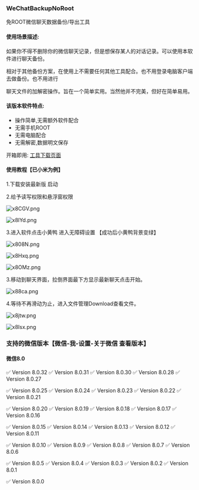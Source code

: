 ### WeChatBackupNoRoot 

免ROOT微信聊天数据备份/导出工具


#### 使用场景描述:

如果你不得不删除你的微信聊天记录，但是想保存某人的对话记录。可以使用本软件进行聊天备份。

相对于其他备份方案，在使用上不需要任何其他工具配合。也不用登录电脑客户端去做备份。也不用进行

聊天文件的加解密操作。旨在一个简单实用。当然他并不完美，但好在简单易用。


#### 该版本软件特点:

- 操作简单,无需额外软件配合
- 无需手机ROOT
- 无需电脑配合
- 无需解密,数据明文保存

开箱即用: [工具下载页面](https://github.com/MiDuoKi/WechatBackupNoRoot/releases)

#### 使用教程【已小米为例】

1.下载安装最新版 启动

2.给予读写权限和悬浮窗权限

![x8CGV.png](https://i.328888.xyz/2023/02/22/x8CGV.png)


![x8lYd.png](https://i.328888.xyz/2023/02/22/x8lYd.png)

3.进入软件点击小黄鸭 进入无障碍设置 【成功后小黄鸭背景变绿】

![x808N.png](https://i.328888.xyz/2023/02/22/x808N.png)

![x8Hxq.png](https://i.328888.xyz/2023/02/22/x8Hxq.png)

![x8OMz.png](https://i.328888.xyz/2023/02/22/x8OMz.png)

3.移动到聊天界面，拉倒界面最下方显示最新聊天点击开始。

![x88ca.png](https://i.328888.xyz/2023/02/22/x88ca.png)


4.等待不再滑动为止，进入文件管理Download查看文件。


![x8jtw.png](https://i.328888.xyz/2023/02/22/x8jtw.png)

![x8Isx.png](https://i.328888.xyz/2023/02/22/x8Isx.png)



### 支持的微信版本【微信-我-设置-关于微信 查看版本】


#### 微信8.0

:white_check_mark: Version 8.0.32 
:white_check_mark: Version 8.0.31 
:white_check_mark: Version 8.0.30 
:white_check_mark: Version 8.0.28 
:white_check_mark: Version 8.0.27

:white_check_mark: Version 8.0.25 
:white_check_mark: Version 8.0.24 
:white_check_mark: Version 8.0.23 
:white_check_mark: Version 8.0.22 
:white_check_mark: Version 8.0.21 

:white_check_mark: Version 8.0.20 
:white_check_mark: Version 8.0.19 
:white_check_mark: Version 8.0.18 
:white_check_mark: Version 8.0.17 
:white_check_mark: Version 8.0.16

:white_check_mark: Version 8.0.15 
:white_check_mark: Version 8.0.14 
:white_check_mark: Version 8.0.13 
:white_check_mark: Version 8.0.12 
:white_check_mark: Version 8.0.11

:white_check_mark: Version 8.0.10 
:white_check_mark: Version 8.0.9 
:white_check_mark: Version 8.0.8 
:white_check_mark: Version 8.0.7 
:white_check_mark: Version 8.0.6

:white_check_mark: Version 8.0.5 
:white_check_mark: Version 8.0.4 
:white_check_mark: Version 8.0.3 
:white_check_mark: Version 8.0.2 
:white_check_mark: Version 8.0.1

:white_check_mark: Version 8.0.0


